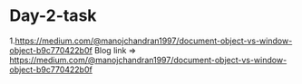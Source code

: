 # Day-2-task
1.https://medium.com/@manojchandran1997/document-object-vs-window-object-b9c770422b0f
  Blog link => https://medium.com/@manojchandran1997/document-object-vs-window-object-b9c770422b0f
